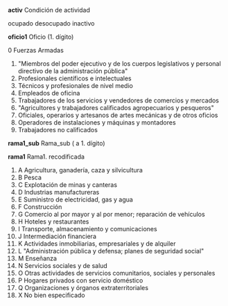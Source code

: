 **activ**	Condición de actividad

ocupado
desocupado
inactivo

**oficio1** 	Oficio (1. dígito)

0	Fuerzas Armadas
1.	"Miembros del poder ejecutivo y de los cuerpos legislativos y personal directivo de la
administración pública"
2.	Profesionales científicos e intelectuales
3.	Técnicos y profesionales de nivel medio
4.	Empleados de oficina
5.	Trabajadores de los servicios y vendedores de comercios y mercados
6.	"Agricultores y trabajadores
calificados agropecuarios y pesqueros"
7.	Oficiales, operarios y artesanos de artes mecánicas y de otros oficios
8.	Operadores de instalaciones y máquinas y montadores
9.	Trabajadores no calificados

**rama1_sub**	Rama_sub ( a 1. dígito)

**rama1**	Rama1. recodificada

1. A	Agricultura, ganadería, caza y silvicultura
2. B	Pesca
3. C	Explotación de minas y canteras
4. D	Industrias manufactureras
5. E	Suministro de electricidad, gas y agua
6. F	Construcción
7. G	Comercio al por mayor y al por menor; reparación de vehículos
8. H	Hoteles y restaurantes
9. I	Transporte, almacenamiento y comunicaciones
10. J	Intermediación financiera
11. K	Actividades inmobiliarias, empresariales y de alquiler
12. L	"Administración pública y defensa; planes de seguridad
social"
13. M	Enseñanza
14. N	Servicios sociales y de salud
15. O	Otras actividades de servicios comunitarios, sociales y
personales
16. P	Hogares privados con servicio doméstico
17. Q	Organizaciones y órganos extraterritoriales
18. X	No bien especificado
